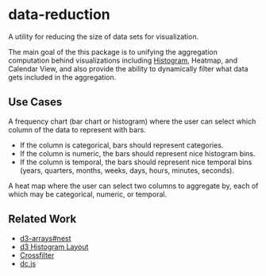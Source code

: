 # data-reduction

A utility for reducing the size of data sets for visualization.

The main goal of the this package is to unifying the aggregation computation behind visualizations including [Histogram](http://bl.ocks.org/mbostock/3048450), Heatmap, and Calendar View, and also provide the ability to dynamically filter what data gets included in the aggregation.

## Use Cases

A frequency chart (bar chart or histogram) where the user can select which column of the data to represent with bars.

 * If the column is categorical, bars should represent categories.
 * If the column is numeric, the bars should represent nice histogram bins.
 * If the column is temporal, the bars should represent nice temporal bins (years, quarters, months, weeks, days, hours, minutes, seconds).

A heat map where the user can select two columns to aggregate by, each of which may be categorical, numeric, or temporal.

## Related Work

 * [d3-arrays#nest](https://github.com/d3/d3-arrays#nest)
 * [d3 Histogram Layout](https://github.com/mbostock/d3/wiki/Histogram-Layout)
 * [Crossfilter](http://square.github.io/crossfilter/)
 * [dc.js](https://dc-js.github.io/dc.js/)
